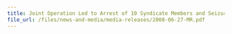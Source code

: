 ```yaml
---
title: Joint Operation Led to Arrest of 10 Syndicate Members and Seizure of 26,749 Packets of Contraband Cigarettes Worth Over $243,400
file_url: /files/news-and-media/media-releases/2008-06-27-MR.pdf
---
```

